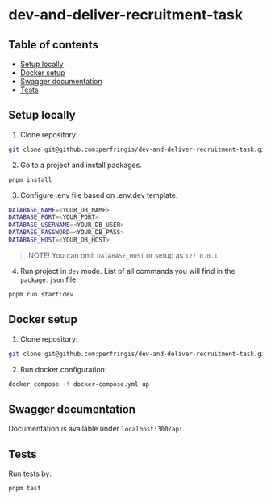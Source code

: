 # dev-and-deliver-recruitment-task 

## Table of contents

- [Setup locally](#setup-locally)
- [Docker setup](#docker-setup)
- [Swagger documentation](#swagger-documentation)
- [Tests](#tests)

## Setup locally

1. Clone repository:

```sh
git clone git@github.com:perfringis/dev-and-deliver-recruitment-task.git
```

2. Go to a project and install packages.

```sh
pnpm install
```

3. Configure .env file based on .env.dev template.

```sh
DATABASE_NAME=<YOUR_DB_NAME>
DATABASE_PORT=<YOUR_PORT>
DATABASE_USERNAME=<YOUR_DB_USER>
DATABASE_PASSWORD=<YOUR_DB_PASS>
DATABASE_HOST=<YOUR_DB_HOST>
```

> NOTE! You can omit `DATABASE_HOST` or setup as `127.0.0.1`.

4. Run project in `dev` mode. List of all commands you will find in the `package.json` file.

```sh
pnpm run start:dev
```

## Docker setup

1. Clone repository:

```sh
git clone git@github.com:perfringis/dev-and-deliver-recruitment-task.git
```

2. Run docker configuration:

```sh
docker compose -f docker-compose.yml up
```

## Swagger documentation

Documentation is available under `localhost:300/api`.

## Tests

Run tests by:

```sh
pnpm test
```